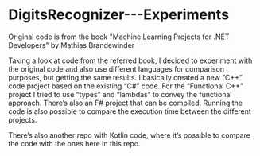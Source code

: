 # DigitsRecognizer---Experiments
Original code is from the book "Machine Learning Projects for .NET Developers" by Mathias Brandewinder

Taking a look at code from the referred book, I decided to experiment with the original code and also use different languages for comparison purposes, but getting the same results.
I basically created a new “C++” code project based on the existing “C#” code.
For the “Functional C++” project I tried to use “types” and “lambdas” to convey the functional approach.
There’s also an F# project that can be compiled.
Running the code is also possible to compare the execution time between the different projects.

There’s also another repo with Kotlin code, where it’s possible to compare the code with the ones here in this repo.

